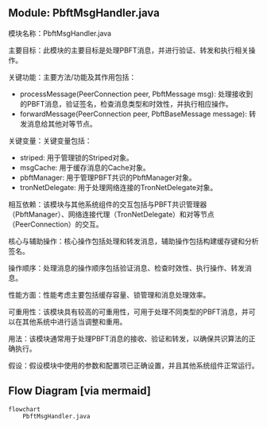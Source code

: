 ## Module: PbftMsgHandler.java
模块名称：PbftMsgHandler.java

主要目标：此模块的主要目标是处理PBFT消息，并进行验证、转发和执行相关操作。

关键功能：主要方法/功能及其作用包括：
- processMessage(PeerConnection peer, PbftMessage msg): 处理接收到的PBFT消息，验证签名，检查消息类型和时效性，并执行相应操作。
- forwardMessage(PeerConnection peer, PbftBaseMessage message): 转发消息给其他对等节点。

关键变量：关键变量包括：
- striped: 用于管理锁的Striped对象。
- msgCache: 用于缓存消息的Cache对象。
- pbftManager: 用于管理PBFT共识的PbftManager对象。
- tronNetDelegate: 用于处理网络连接的TronNetDelegate对象。

相互依赖：该模块与其他系统组件的交互包括与PBFT共识管理器（PbftManager）、网络连接代理（TronNetDelegate）和对等节点（PeerConnection）的交互。

核心与辅助操作：核心操作包括处理和转发消息，辅助操作包括构建缓存键和分析签名。

操作顺序：处理消息的操作顺序包括验证消息、检查时效性、执行操作、转发消息。

性能方面：性能考虑主要包括缓存容量、锁管理和消息处理效率。

可重用性：该模块具有较高的可重用性，可用于处理不同类型的PBFT消息，并可以在其他系统中进行适当调整和重用。

用法：该模块通常用于处理PBFT消息的接收、验证和转发，以确保共识算法的正确执行。

假设：假设模块中使用的参数和配置项已正确设置，并且其他系统组件正常运行。
## Flow Diagram [via mermaid]
```mermaid
flowchart
    PbftMsgHandler.java
```
